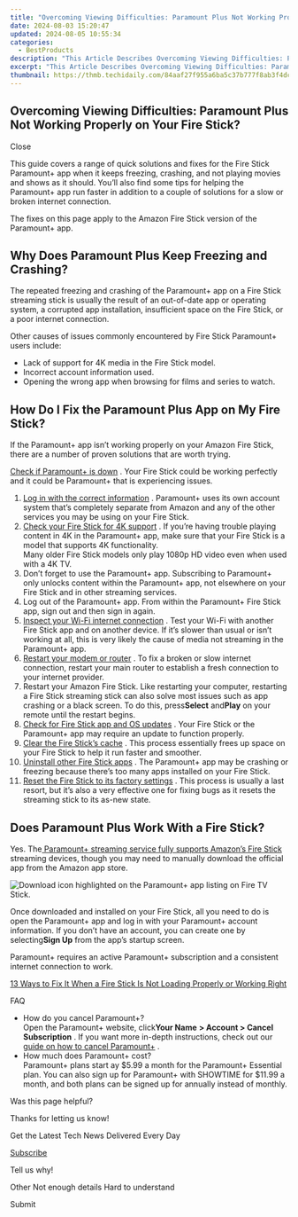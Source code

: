 ```yaml
---
title: "Overcoming Viewing Difficulties: Paramount Plus Not Working Properly on Your Fire Stick?"
date: 2024-08-03 15:20:47
updated: 2024-08-05 10:55:34
categories:
  - BestProducts
description: "This Article Describes Overcoming Viewing Difficulties: Paramount Plus Not Working Properly on Your Fire Stick?"
excerpt: "This Article Describes Overcoming Viewing Difficulties: Paramount Plus Not Working Properly on Your Fire Stick?"
thumbnail: https://thmb.techidaily.com/84aaf27f955a6ba5c37b777f8ab3f4dc75b3cebc10a8c5dcc535bfa16bc60ba0.jpg
---
```


## Overcoming Viewing Difficulties: Paramount Plus Not Working Properly on Your Fire Stick?

Close 

 This guide covers a range of quick solutions and fixes for the Fire Stick Paramount+ app when it keeps freezing, crashing, and not playing movies and shows as it should. You’ll also find some tips for helping the Paramount+ app run faster in addition to a couple of solutions for a slow or broken internet connection.

 The fixes on this page apply to the Amazon Fire Stick version of the Paramount+ app.

##  Why Does Paramount Plus Keep Freezing and Crashing? 

 The repeated freezing and crashing of the Paramount+ app on a Fire Stick streaming stick is usually the result of an out-of-date app or operating system, a corrupted app installation, insufficient space on the Fire Stick, or a poor internet connection.

 Other causes of issues commonly encountered by Fire Stick Paramount+ users include:

* Lack of support for 4K media in the Fire Stick model.
* Incorrect account information used.
* Opening the wrong app when browsing for films and series to watch.

##  How Do I Fix the Paramount Plus App on My Fire Stick? 

 If the Paramount+ app isn’t working properly on your Amazon Fire Stick, there are a number of proven solutions that are worth trying.

[ Check if Paramount+ is down](https://www.lifewire.com/is-cbs-all-access-down-or-is-it-you-5072952) . Your Fire Stick could be working perfectly and it could be Paramount+ that is experiencing issues.

1. [ Log in with the correct information](https://www.lifewire.com/cbs-all-access-4155838) . Paramount+ uses its own account system that’s completely separate from Amazon and any of the other services you may be using on your Fire Stick.
2. [ Check your Fire Stick for 4K support](https://www.lifewire.com/amazon-fire-tv-4152887) . If you’re having trouble playing content in 4K in the Paramount+ app, make sure that your Fire Stick is a model that supports 4K functionality.  
 Many older Fire Stick models only play 1080p HD video even when used with a 4K TV.
3. Don’t forget to use the Paramount+ app. Subscribing to Paramount+ only unlocks content within the Paramount+ app, not elsewhere on your Fire Stick and in other streaming services.
4. Log out of the Paramount+ app. From within the Paramount+ Fire Stick app, sign out and then sign in again.
5. [ Inspect your Wi-Fi internet connection](https://www.lifewire.com/how-to-test-your-internet-speed-2617987) . Test your Wi-Fi with another Fire Stick app and on another device. If it’s slower than usual or isn’t working at all, this is very likely the cause of media not streaming in the Paramount+ app.
6. [ Restart your modem or router](https://www.lifewire.com/how-to-properly-restart-a-router-modem-2624570) . To fix a broken or slow internet connection, restart your main router to establish a fresh connection to your internet provider.
7. Restart your Amazon Fire Stick. Like restarting your computer, restarting a Fire Stick streaming stick can also solve most issues such as app crashing or a black screen. To do this, press**Select** and**Play** on your remote until the restart begins.
8. [ Check for Fire Stick app and OS updates](https://www.lifewire.com/how-to-update-amazon-fire-stick-4173448) . Your Fire Stick or the Paramount+ app may require an update to function properly.
9. [ Clear the Fire Stick’s cache](https://www.lifewire.com/clear-cache-on-firestick-4177638) . This process essentially frees up space on your Fire Stick to help it run faster and smoother.
10. [ Uninstall other Fire Stick apps](https://www.lifewire.com/delete-apps-on-fire-stick-5024909) . The Paramount+ app may be crashing or freezing because there’s too many apps installed on your Fire Stick.
11. [ Reset the Fire Stick to its factory settings](https://www.lifewire.com/how-to-reset-fire-stick-4176100) . This process is usually a last resort, but it’s also a very effective one for fixing bugs as it resets the streaming stick to its as-new state.

##  Does Paramount Plus Work With a Fire Stick? 

 Yes. The[ Paramount+ streaming service fully supports Amazon’s Fire Stick](https://www.lifewire.com/watch-paramount-plus-on-firestick-7494987) streaming devices, though you may need to manually download the official app from the Amazon app store.  

![Download icon highlighted on the Paramount+ app listing on Fire TV Stick.](https://www.lifewire.com/thmb/nt3c9KpI6jBNnsXIepy3oO_M8xk=/1500x0/filters:no_upscale():max_bytes(150000):strip_icc():format(webp)/A4-InstallandWatchParamountPlusonFireTVStick-annotated-c6f1079a7a19427b98f2cfb9313b566c.jpg) 

 Once downloaded and installed on your Fire Stick, all you need to do is open the Paramount+ app and log in with your Paramount+ account information. If you don’t have an account, you can create one by selecting**Sign Up** from the app’s startup screen.

 Paramount+ requires an active Paramount+ subscription and a consistent internet connection to work.

[  13 Ways to Fix It When a Fire Stick Is Not Loading Properly or Working Right ](https://www.lifewire.com/fix-firestick-not-loading-5198414) 

 FAQ

* How do you cancel Paramount+?  
 Open the Paramount+ website, click**Your Name** **\> Account > Cancel Subscription** . If you want more in-depth instructions, check out our[ guide on how to cancel Paramount+](https://www.lifewire.com/cancel-paramount-plus-7480556) .
* How much does Paramount+ cost?  
 Paramount+ plans start ay $5.99 a month for the Paramount+ Essential plan. You can also sign up for Paramount+ with SHOWTIME for $11.99 a month, and both plans can be signed up for annually instead of monthly.

Was this page helpful?

Thanks for letting us know!

 Get the Latest Tech News Delivered Every Day

[ Subscribe ](https://www.lifewire.com/#) 

Tell us why!

 Other  Not enough details  Hard to understand 

 Submit 

<ins class="adsbygoogle"
     style="display:block"
     data-ad-format="autorelaxed"
     data-ad-client="ca-pub-7571918770474297"
     data-ad-slot="1223367746"></ins>



<ins class="adsbygoogle"
     style="display:block"
     data-ad-client="ca-pub-7571918770474297"
     data-ad-slot="8358498916"
     data-ad-format="auto"
     data-full-width-responsive="true"></ins>
